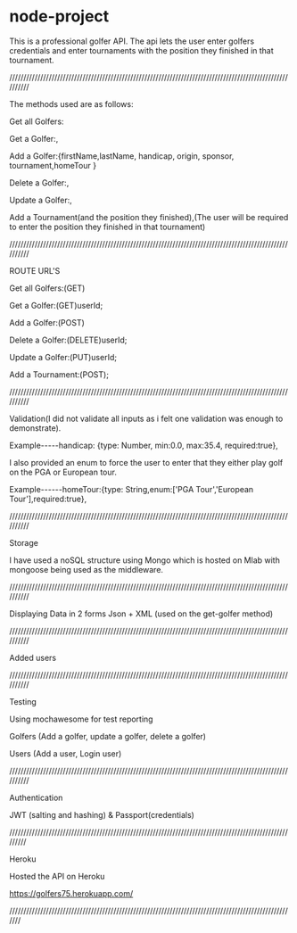 # node-project

This is a professional golfer API. The api lets the user enter golfers credentials and enter tournaments with the position they finished in that tournament. 

//////////////////////////////////////////////////////////////////////////////////////////////////////////

The methods used are as follows:

Get all Golfers:

Get a Golfer:,

Add a Golfer:{firstName,lastName, handicap, origin, sponsor, tournament,homeTour }

Delete a Golfer:,

Update a Golfer:,

Add a Tournament(and the position they finished),(The user will be required to enter the position they finished in that tournament)


//////////////////////////////////////////////////////////////////////////////////////////////////////////

ROUTE URL'S

Get all Golfers:(GET)

Get a Golfer:(GET)userId;

Add a Golfer:(POST)

Delete a Golfer:(DELETE)userId;

Update a Golfer:(PUT)userId;

Add a Tournament:(POST);

//////////////////////////////////////////////////////////////////////////////////////////////////////////

Validation(I did not validate all inputs as i felt one validation was enough to demonstrate).

  Example-----handicap: {type: Number, min:0.0, max:35.4, required:true},

I also provided an enum to force the user to enter that they either play golf on the PGA or European tour.

 Example------homeTour:{type: String,enum:['PGA Tour','European Tour'],required:true},


//////////////////////////////////////////////////////////////////////////////////////////////////////////

Storage

I have used a noSQL structure using Mongo which is hosted on Mlab with mongoose being used as the middleware.

//////////////////////////////////////////////////////////////////////////////////////////////////////////

Displaying Data in 2 forms
Json + XML (used on the get-golfer method)

//////////////////////////////////////////////////////////////////////////////////////////////////////////

Added users


//////////////////////////////////////////////////////////////////////////////////////////////////////////

Testing

Using mochawesome for test reporting

Golfers (Add a golfer, update a golfer, delete a golfer)

Users (Add a user, Login user)






//////////////////////////////////////////////////////////////////////////////////////////////////////////

Authentication

JWT (salting and hashing) & Passport(credentials)




/////////////////////////////////////////////////////////////////////////////////////////////////////////

Heroku

Hosted the API on Heroku

https://golfers75.herokuapp.com/


///////////////////////////////////////////////////////////////////////////////////////////////////////

